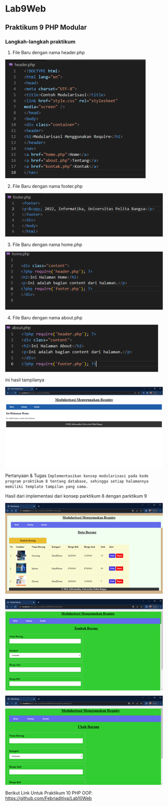 # Lab9Web
## Praktikum 9 PHP Modular

### Langkah-langkah praktikum

1. File Baru dengan nama header.php

![1.png](img/1.png)

2. File Baru dengan nama footer.php

![2.png](img/2.png)

3. File Baru dengan nama home.php

![3.png](img/3.png)

4. File Baru dengan nama about.php

![4.png](img/4.png)

ini hasil tampilanya

![5.png](img/5.png)

Pertanyaan & Tugas
`Implementasikan konsep modularisasi pada kode program praktikum 8 tentang database, sehingga setiap halamannya memiliki template tampilan yang sama.`

Hasil dari implementasi dari konsep parktikum 8 dengan parktikum 9

![6.png](img/6.png)

![7.png](img/7.png)

![8.png](img/8.png)

Berikut Link Untuk Praktikum 10 PHP OOP. https://github.com/Febriaditiya/Lab10Web